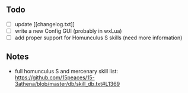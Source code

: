 
## Todo

- [ ] update [[changelog.txt]]
- [ ] write a new Config GUI (probably in wxLua)
- [ ] add proper support for Homunculus S skills (need more information)

## Notes

- full homunculus S and mercenary skill list: https://github.com/15peaces/15-3athena/blob/master/db/skill_db.txt#L1369
